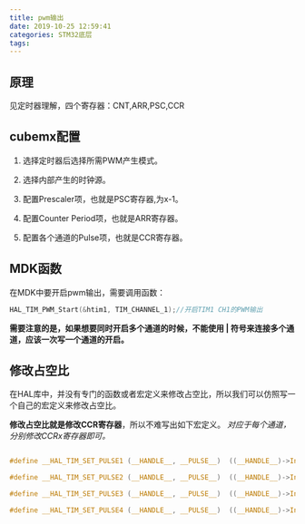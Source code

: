 ```yaml
---
title: pwm输出
date: 2019-10-25 12:59:41
categories: STM32底层
tags:
---
```


## 原理

见定时器理解，四个寄存器：CNT,ARR,PSC,CCR

## cubemx配置

1. 选择定时器后选择所需PWM产生模式。

2. 选择内部产生的时钟源。

3. 配置Prescaler项，也就是PSC寄存器,为x-1。

4. 配置Counter Period项，也就是ARR寄存器。

5. 配置各个通道的Pulse项，也就是CCR寄存器。

## MDK函数

在MDK中要开启pwm输出，需要调用函数：

``` C
HAL_TIM_PWM_Start(&htim1, TIM_CHANNEL_1);//开启TIM1 CH1的PWM输出
```

**需要注意的是，如果想要同时开启多个通道的时候，不能使用 | 符号来连接多个通道，应该一次写一个通道的开启。**

## 修改占空比

在HAL库中，并没有专门的函数或者宏定义来修改占空比，所以我们可以仿照写一个自己的宏定义来修改占空比。

**修改占空比就是修改CCR寄存器**，所以不难写出如下宏定义。
*对应于每个通道，分别修改CCRx寄存器即可。*

``` C

#define __HAL_TIM_SET_PULSE1 (__HANDLE__, __PULSE__)  ((__HANDLE__)->Instance->CCR1= (__PULSE__))

#define __HAL_TIM_SET_PULSE2 (__HANDLE__, __PULSE__)  ((__HANDLE__)->Instance->CCR2= (__PULSE__))

#define __HAL_TIM_SET_PULSE3 (__HANDLE__, __PULSE__)  ((__HANDLE__)->Instance->CCR3= (__PULSE__))

#define __HAL_TIM_SET_PULSE4 (__HANDLE__, __PULSE__)  ((__HANDLE__)->Instance->CCR4= (__PULSE__))

```